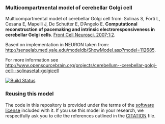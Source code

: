 ### Multicompartmental model of cerebellar Golgi cell 

Multicompartmental model of cerebellar Golgi cell from: Solinas S, Forti L, Cesana E, Mapelli J, 
De Schutter E, D’Angelo E. **Computational reconstruction of pacemaking and intrinsic electroresponsiveness 
in cerebellar Golgi cells**. [Front Cell Neurosci. 2007;1:2](http://journal.frontiersin.org/article/10.3389/neuro.03.002.2007/abstract). 

Based on implementation in NEURON taken from: http://senselab.med.yale.edu/modeldb/ShowModel.asp?model=112685.

For more information see 
http://www.opensourcebrain.org/projects/cerebellum--cerebellar-golgi-cell--solinasetal-golgicell

[![Build Status](https://travis-ci.com/OpenSourceBrain/SolinasEtAl-GolgiCell.svg)](https://travis-ci.com/OpenSourceBrain/SolinasEtAl-GolgiCell)


### Reusing this model

The code in this repository is provided under the terms of the [software license](LICENSE) included with it. If you use this model in your research, we respectfully ask you to cite the references outlined in the [CITATION](CITATION.md) file.

